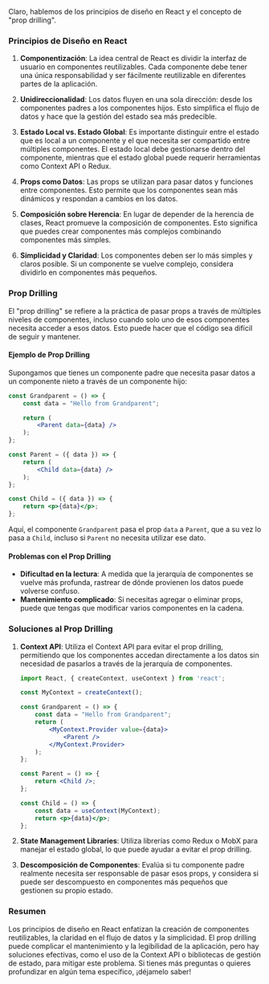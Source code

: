 Claro, hablemos de los principios de diseño en React y el concepto de "prop drilling".

### Principios de Diseño en React

1. **Componentización**: La idea central de React es dividir la interfaz de usuario en componentes reutilizables. Cada componente debe tener una única responsabilidad y ser fácilmente reutilizable en diferentes partes de la aplicación.

2. **Unidireccionalidad**: Los datos fluyen en una sola dirección: desde los componentes padres a los componentes hijos. Esto simplifica el flujo de datos y hace que la gestión del estado sea más predecible.

3. **Estado Local vs. Estado Global**: Es importante distinguir entre el estado que es local a un componente y el que necesita ser compartido entre múltiples componentes. El estado local debe gestionarse dentro del componente, mientras que el estado global puede requerir herramientas como Context API o Redux.

4. **Props como Datos**: Las props se utilizan para pasar datos y funciones entre componentes. Esto permite que los componentes sean más dinámicos y respondan a cambios en los datos.

5. **Composición sobre Herencia**: En lugar de depender de la herencia de clases, React promueve la composición de componentes. Esto significa que puedes crear componentes más complejos combinando componentes más simples.

6. **Simplicidad y Claridad**: Los componentes deben ser lo más simples y claros posible. Si un componente se vuelve complejo, considera dividirlo en componentes más pequeños.

### Prop Drilling

El "prop drilling" se refiere a la práctica de pasar props a través de múltiples niveles de componentes, incluso cuando solo uno de esos componentes necesita acceder a esos datos. Esto puede hacer que el código sea difícil de seguir y mantener.

#### Ejemplo de Prop Drilling

Supongamos que tienes un componente padre que necesita pasar datos a un componente nieto a través de un componente hijo:

```jsx
const Grandparent = () => {
    const data = "Hello from Grandparent";

    return (
        <Parent data={data} />
    );
};

const Parent = ({ data }) => {
    return (
        <Child data={data} />
    );
};

const Child = ({ data }) => {
    return <p>{data}</p>;
};
```

Aquí, el componente `Grandparent` pasa el prop `data` a `Parent`, que a su vez lo pasa a `Child`, incluso si `Parent` no necesita utilizar ese dato.

#### Problemas con el Prop Drilling

- **Dificultad en la lectura**: A medida que la jerarquía de componentes se vuelve más profunda, rastrear de dónde provienen los datos puede volverse confuso.
- **Mantenimiento complicado**: Si necesitas agregar o eliminar props, puede que tengas que modificar varios componentes en la cadena.

### Soluciones al Prop Drilling

1. **Context API**: Utiliza el Context API para evitar el prop drilling, permitiendo que los componentes accedan directamente a los datos sin necesidad de pasarlos a través de la jerarquía de componentes.

    ```jsx
    import React, { createContext, useContext } from 'react';

    const MyContext = createContext();

    const Grandparent = () => {
        const data = "Hello from Grandparent";
        return (
            <MyContext.Provider value={data}>
                <Parent />
            </MyContext.Provider>
        );
    };

    const Parent = () => {
        return <Child />;
    };

    const Child = () => {
        const data = useContext(MyContext);
        return <p>{data}</p>;
    };
    ```

2. **State Management Libraries**: Utiliza librerías como Redux o MobX para manejar el estado global, lo que puede ayudar a evitar el prop drilling.

3. **Descomposición de Componentes**: Evalúa si tu componente padre realmente necesita ser responsable de pasar esos props, y considera si puede ser descompuesto en componentes más pequeños que gestionen su propio estado.

### Resumen

Los principios de diseño en React enfatizan la creación de componentes reutilizables, la claridad en el flujo de datos y la simplicidad. El prop drilling puede complicar el mantenimiento y la legibilidad de la aplicación, pero hay soluciones efectivas, como el uso de la Context API o bibliotecas de gestión de estado, para mitigar este problema. Si tienes más preguntas o quieres profundizar en algún tema específico, ¡déjamelo saber!